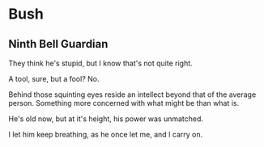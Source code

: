 # Bush

## Ninth Bell Guardian

They think he's stupid, but I know that's not quite right. 

A tool, sure, but a fool? No. 

Behind those squinting eyes reside an intellect beyond that of the average person. Something more concerned with what might be than what is. 

He's old now, but at it's height, his power was unmatched. 

I let him keep breathing, as he once let me, and I carry on. 